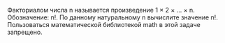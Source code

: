 Факториалом числа n называется произведение 1 × 2 × ... × n. Обозначение: n!. По данному натуральному n вычислите значение n!. Пользоваться математической библиотекой math в этой задаче запрещено.